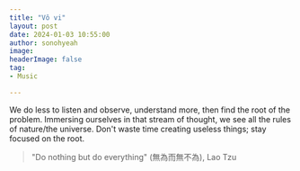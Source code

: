 ```yaml
---
title: "Vô vi"
layout: post
date: 2024-01-03 10:55:00
author: sonohyeah
image: 
headerImage: false
tag:
- Music

---
```


We do less to listen and observe, understand more, then find the root of the problem. Immersing ourselves in that stream of thought, we see all the rules of nature/the universe. Don't waste time creating useless things; stay focused on the root.

> "Do nothing but do everything" (無為而無不為), Lao Tzu